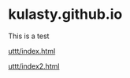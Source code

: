 # kulasty.github.io

This is a test

[uttt/index.html](uttt/index.html)

[uttt/index2.html](uttt/index2.html)

